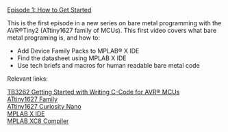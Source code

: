 [Episode 1: How to Get Started](https://www.youtube.com/watch?v=_73WcZMLHzo&list=PLtQdQmNK_0DQ8KGcZ1BOPv-3RDPvtqJ1H&index=1)

This is the first episode in a new series on bare metal programming with the AVR®Tiny2 (ATtiny1627 family of MCUs). This first video covers what bare metal programing is, and how to:

   - Add Device Family Packs to MPLAB® X IDE  
   - Find the datasheet using MPLAB X IDE  
   - Use tech briefs and macros for human readable bare metal code  

Relevant links:

[TB3262 Getting Started with Writing C-Code for AVR® MCUs](https://ww1.microchip.com/downloads/en/Appnotes/AVR1000b-Getting-Started-Writing-C-Code-for-AVR-DS90003262B.pdf)  
[ATtiny1627 Family](https://www.microchip.com/en-us/products/microcontrollers/8-bit-mcus/avr-mcus/attiny1627)  
[ATtiny1627 Curiosity Nano](https://www.microchip.com/en-us/development-tool/DM080104)  
[MPLAB X IDE](https://www.microchip.com/en-us/tools-resources/develop/mplab-x-ide)  
[MPLAB XC8 Compiler](https://www.microchip.com/en-us/tools-resources/develop/mplab-xc-compilers)  
